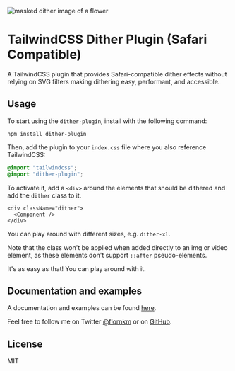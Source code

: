 ![masked dither image of a flower](https://dither.floriankiem.com/images/banner.webp)

# TailwindCSS Dither Plugin (Safari Compatible)

A TailwindCSS plugin that provides Safari-compatible dither effects without relying on SVG filters making dithering easy, performant, and accessible.

## Usage

To start using the `dither-plugin`, install with the following command:

```
npm install dither-plugin
```

Then, add the plugin to your `index.css` file where you also reference TailwindCSS:

```css
@import "tailwindcss";
@import "dither-plugin";
```

To activate it, add a `<div>` around the elements that should be dithered and add the `dither` class to it.

```tsx
<div className="dither">
  <Component />
</div>
```

You can play around with different sizes, e.g. `dither-xl`.

Note that the class won't be applied when added directly to an img or video element, as these elements don't support `::after` pseudo-elements.

It's as easy as that! You can play around with it.

## Documentation and examples

A documentation and examples can be found [here](https://dither.floriankiem.com/).

Feel free to follow me on Twitter [@flornkm](https://twitter.com/flornkm) or on [GitHub](https://github.com/flornkm).

## License

MIT
